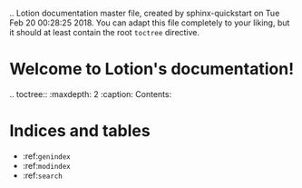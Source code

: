 .. Lotion documentation master file, created by
   sphinx-quickstart on Tue Feb 20 00:28:25 2018.
   You can adapt this file completely to your liking, but it should at least
   contain the root `toctree` directive.

Welcome to Lotion's documentation!
==================================

.. toctree::
   :maxdepth: 2
   :caption: Contents:



Indices and tables
==================

* :ref:`genindex`
* :ref:`modindex`
* :ref:`search`
